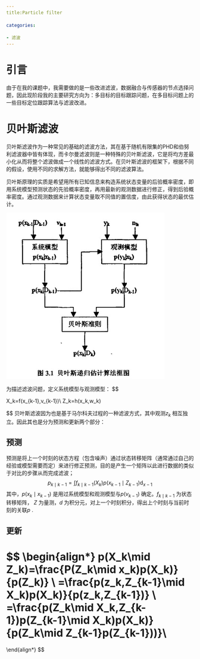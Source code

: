 ```yaml
---
title:Particle filter

categories:

- 滤波
---
```


# 引言

由于在我的课题中，我需要做的是一些改进滤波，数据融合与传感器的节点选择问题，因此现阶段我的主要研究方向为：多目标的目标跟踪问题，在多目标问题上的一些目标定位跟踪算法与滤波改进。

# 贝叶斯滤波

贝叶斯滤波作为一种常见的基础的滤波方法，其在基于随机有限集的PHD和伯努利滤波器中皆有体现，而卡尔曼滤波则是一种特殊的贝叶斯滤波，它是将均方差最小化从而将整个滤波做成一个线性的滤波方式。在贝叶斯滤波的框架下，根据不同的假设，使用不同的求解方法，就能够得出不同的滤波算法。

贝叶斯原理的实质是希望用所有已知信息来构造系统状态变量的后验概率密度，即用系统模型预测状态的先验概率密度，再用最新的观测数据进行修正，得到后验概率密度。通过观测数据来计算状态变量取不同值的置信度，由此获得状态的最优估计。

![bayes filter](./public/image/bayes.jpg)

为描述滤波问题，定义系统模型与观测模型：
$$

X_k=f(x_{k-1},v_{k-1})\\ 
Z_k=h(x_k,w_k)

$$
贝叶斯滤波因为也是基于马尔科夫过程的一种滤波方式，其中观测$z_k$ 相互独立。因此其也是分为预测和更新两个部分：

## 预测

预测是将上一个时刻的状态方程（包含噪声）通过状态转移矩阵（通常通过自己的经验或模型需要而定）来进行修正预测，目的是产生一个矩阵以此进行数据的类似于对比的步骤从而完成滤波；
$$
p_{k\mid k-1}=\int f_{k\mid k-1}(X_k)p(x_{k-1}\mid Z_{k-1})\mathrm{d}_{x-1}
$$
其中，$p(x_k\mid x_{k-1})$ 是用过系统模型和观测模型与$p(v_{k-1})$ 确定。$f_{k\mid k-1}$ 为状态转移矩阵， $Z$ 为量测，$d$ 为积分元，对上一个时刻积分，得出上个时刻与当前时刻的关联$p$ .

##  更新

$$
\begin{align*}
p(X_k\mid Z_k)=\frac{P(Z_k\mid x_k)p(X_k)}{p(Z_k)}     \\
=\frac{p(z_k,Z_{k-1}\mid X_k)p(X_k)}{p(z_k,Z_{k-1})}    \\
=\frac{p(Z_k\mid X_k,Z_{k-1})p(Z_{k-1}\mid X_k)p(X_k)}{p(Z_k\mid Z_{k-1}p(Z_{k-1}))}\\
=
\end{align*}
$$

















